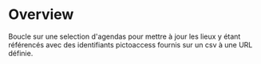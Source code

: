 # Overview

Boucle sur une selection d'agendas pour mettre à jour les lieux y étant référencés avec des identifiants pictoaccess fournis sur un csv à une URL définie.
